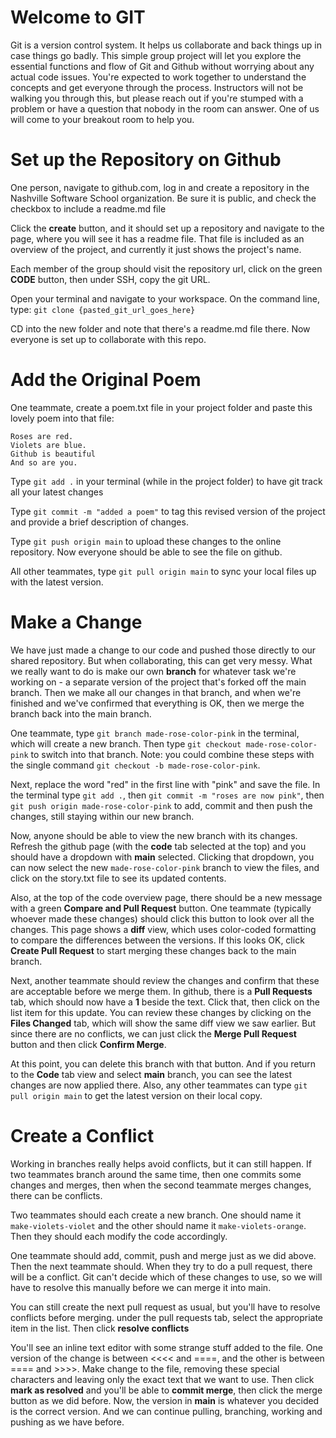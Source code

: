
# Welcome to GIT

Git is a version control system. It helps us collaborate and back things up in case things go badly. This simple group project will let you explore the essential functions and flow of Git and Github without worrying about any actual code issues. You're expected to work together to understand the concepts and get everyone through the process. Instructors will not be walking you through this, but please reach out if you're stumped with a problem or have a question that nobody in the room can answer. One of us will come to your breakout room to help you.

# Set up the Repository on Github

One person, navigate to github.com, log in and create a repository in the Nashville Software School organization. Be sure it is public, and check the checkbox to include a readme.md file

Click the **create** button, and it should set up a repository and navigate to the page, where you will see it has a readme file. That file is included as an overview of the project, and currently it just shows the project's name.

Each member of the group should visit the repository url, click on the green **CODE** button, then under SSH, copy the git URL.

Open your terminal and navigate to your workspace. On the command line, type: `git clone {pasted_git_url_goes_here}`

CD into the new folder and note that there's a readme.md file there. Now everyone is set up to collaborate with this repo.

# Add the Original Poem

One teammate, create a poem.txt file in your project folder and paste this lovely poem into that file:
```
Roses are red.
Violets are blue.
Github is beautiful
And so are you.
```

Type `git add .` in your terminal (while in the project folder) to have git track all your latest changes

Type `git commit -m "added a poem"` to tag this revised version of the project and provide a brief description of changes.

Type `git push origin main` to upload these changes to the online repository. Now everyone should be able to see the file on github.

All other teammates, type `git pull origin main` to sync your local files up with the latest version.

# Make a Change

We have just made a change to our code and pushed those directly to our shared repository. But when collaborating, this can get very messy. What we really want to do is make our own **branch** for whatever task we're working on - a separate version of the project that's forked off the main branch. Then we make all our changes in that branch, and when we're finished and we've confirmed that everything is OK, then we merge the branch back into the main branch.

One teammate, type `git branch made-rose-color-pink` in the terminal, which will create a new branch. Then type `git checkout made-rose-color-pink` to switch into that branch. Note: you could combine these steps with the single command `git checkout -b made-rose-color-pink`.

Next, replace the word "red" in the first line with "pink" and save the file. In the terminal type `git add .`, then `git commit -m "roses are now pink"`, then `git push origin made-rose-color-pink` to add, commit and then push the changes, still staying within our new branch.

Now, anyone should be able to view the new branch with its changes. Refresh the github page (with the **code** tab selected at the top) and you should have a dropdown with **main** selected. Clicking that dropdown, you can now select the new `made-rose-color-pink` branch to view the files, and click on the story.txt file to see its updated contents. 

Also, at the top of the code overview page, there should be a new message with a green **Compare and Pull Request** button. One teammate (typically whoever made these changes) should click this button to look over all the changes. This page shows a **diff** view, which uses color-coded formatting to compare the differences between the versions. If this looks OK, click **Create Pull Request** to start merging these changes back to the main branch.

Next, another teammate should review the changes and confirm that these are acceptable before we merge them. In github, there is a **Pull Requests** tab, which should now have a **1** beside the text. Click that, then click on the list item for this update. You can review these changes by clicking on the **Files Changed** tab, which will show the same diff view we saw earlier. But since there are no conflicts, we can just click the **Merge Pull Request** button and then click **Confirm Merge**. 

At this point, you can delete this branch with that button. And if you return to the **Code** tab view and select **main** branch, you can see the latest changes are now applied there. Also, any other teammates can type `git pull origin main` to get the latest version on their local copy.

# Create a Conflict

Working in branches really helps avoid conflicts, but it can still happen. If two teammates branch around the same time, then one commits some changes and merges, then when the second teammate merges changes, there can be conflicts. 

Two teammates should each create a new branch. One should name it `make-violets-violet` and the other should name it `make-violets-orange`. Then they should each modify the code accordingly. 

One teammate should add, commit, push and merge just as we did above. Then the next teammate should. When they try to do a pull request, there will be a conflict. Git can't decide which of these changes to use, so we will have to resolve this manually before we can merge it into main. 

You can still create the next pull request as usual, but you'll have to resolve conflicts before merging. under the pull requests tab, select the appropriate item in the list. Then click **resolve conflicts**

You'll see an inline text editor with some strange stuff added to the file. One version of the change is between <<<< and ====, and the other is between ==== and >>>>. Make change to the file, removing these special characters and leaving only the exact text that we want to use. Then click **mark as resolved** and you'll be able to **commit merge**, then click the merge button as we did before. Now, the version in **main** is whatever you decided is the correct version. And we can continue pulling, branching, working and pushing as we have before.


